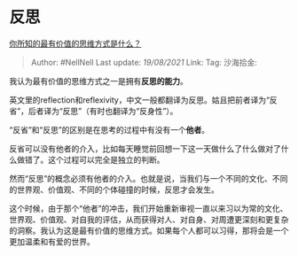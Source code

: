 # 反思

[你所知的最有价值的思维方式是什么？](https://www.zhihu.com/question/266417754/answer/307734171)

> Author: #NellNell
> Last update: *19/08/2021*
> Link:
> Tag:
> 沙海拾金:

我认为最有价值的思维方式之一是拥有**反思的能力**。

英文里的reflection和reflexivity，中文一般都翻译为反思。姑且把前者译为“反省”，后者译为“反思”（有时也翻译为“反身性”）。

“反省”和“反思”的区别是在思考的过程中有没有一个**他者**。

反省可以没有他者的介入，比如每天睡觉前回想一下这一天做什么了什么做对了什么做错了。这个过程可以完全是独立的判断。

然而“反思”的概念必须有他者的介入。也就是说，当我们与一个不同的文化、不同的世界观、价值观、不同的个体碰撞的时候，反思才会发生。

这个时候，由于那个“他者”的冲击，我们开始重新审视一直以来习以为常的文化、世界观、价值观、对自我的评估，从而获得对人、对自身、对周遭更深刻和更复杂的洞察。我认为这是最有价值的思维方式。如果每个人都可以习得，那将会是一个更加温柔和有爱的世界。

